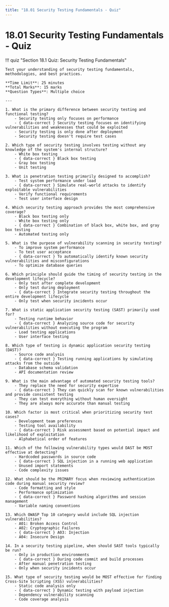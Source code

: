 ```yaml
---
title: "18.01 Security Testing Fundamentals - Quiz"
---
```


# 18.01 Security Testing Fundamentals - Quiz

!!! quiz "Section 18.1 Quiz: Security Testing Fundamentals"

    Test your understanding of security testing fundamentals, methodologies, and best practices.

    **Time Limit**: 25 minutes  
    **Total Marks**: 15 marks  
    **Question Types**: Multiple choice

    ---

    1. What is the primary difference between security testing and functional testing?
        - Security testing only focuses on performance
        - { data-correct } Security testing focuses on identifying vulnerabilities and weaknesses that could be exploited
        - Security testing is only done after deployment
        - Security testing doesn't require test cases

    2. Which type of security testing involves testing without any knowledge of the system's internal structure?
        - White box testing
        - { data-correct } Black box testing
        - Gray box testing
        - Unit testing

    3. What is penetration testing primarily designed to accomplish?
        - Test system performance under load
        - { data-correct } Simulate real-world attacks to identify exploitable vulnerabilities
        - Verify functional requirements
        - Test user interface design

    4. Which security testing approach provides the most comprehensive coverage?
        - Black box testing only
        - White box testing only
        - { data-correct } Combination of black box, white box, and gray box testing
        - Automated testing only

    5. What is the purpose of vulnerability scanning in security testing?
        - To improve system performance
        - To test user acceptance
        - { data-correct } To automatically identify known security vulnerabilities and misconfigurations
        - To optimize database queries

    6. Which principle should guide the timing of security testing in the development lifecycle?
        - Only test after complete development
        - Only test during deployment
        - { data-correct } Integrate security testing throughout the entire development lifecycle
        - Only test when security incidents occur

    7. What is static application security testing (SAST) primarily used for?
        - Testing runtime behavior
        - { data-correct } Analyzing source code for security vulnerabilities without executing the program
        - Load testing applications
        - User interface testing

    8. Which type of testing is dynamic application security testing (DAST)?
        - Source code analysis
        - { data-correct } Testing running applications by simulating attacks from the outside
        - Database schema validation
        - API documentation review

    9. What is the main advantage of automated security testing tools?
        - They replace the need for security expertise
        - { data-correct } They can quickly scan for known vulnerabilities and provide consistent testing
        - They can test everything without human oversight
        - They are always more accurate than manual testing

    10. Which factor is most critical when prioritizing security test cases?
        - Development team preferences
        - Testing tool availability
        - { data-correct } Risk assessment based on potential impact and likelihood of exploitation
        - Alphabetical order of features

    11. Which of the following vulnerability types would DAST be MOST effective at detecting?
        - Hardcoded passwords in source code
        - { data-correct } SQL injection in a running web application
        - Unused import statements
        - Code complexity issues

    12. What should be the PRIMARY focus when reviewing authentication code during manual security review?
        - Code formatting and style
        - Performance optimization
        - { data-correct } Password hashing algorithms and session management
        - Variable naming conventions

    13. Which OWASP Top 10 category would include SQL injection vulnerabilities?
        - A01: Broken Access Control
        - A02: Cryptographic Failures
        - { data-correct } A03: Injection
        - A04: Insecure Design

    14. In a security testing pipeline, when should SAST tools typically be run?
        - Only in production environments
        - { data-correct } During code commit and build processes
        - After manual penetration testing
        - Only when security incidents occur

    15. What type of security testing would be MOST effective for finding Cross-Site Scripting (XSS) vulnerabilities?
        - Static code analysis only
        - { data-correct } Dynamic testing with payload injection
        - Dependency vulnerability scanning
        - Code coverage analysis
